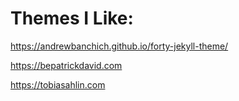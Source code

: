 # Themes I Like:

https://andrewbanchich.github.io/forty-jekyll-theme/

https://bepatrickdavid.com

https://tobiasahlin.com
